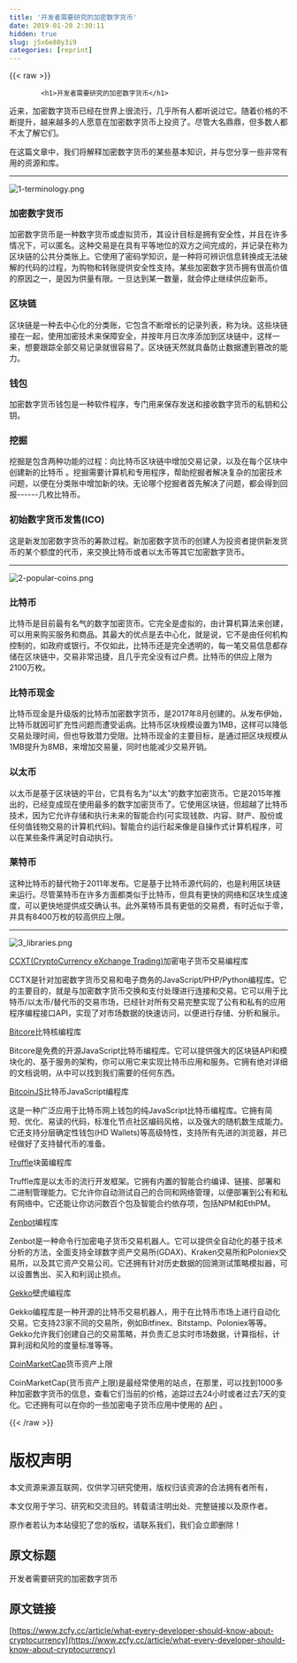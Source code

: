```yaml
---
title: '开发者需要研究的加密数字货币' 
date: 2019-01-20 2:30:11
hidden: true
slug: j5x6e80y3i9
categories: [reprint]
---
```


{{< raw >}}

            <h1>开发者需要研究的加密数字货币</h1>
<p>近来，加密数字货币已经在世界上很流行，几乎所有人都听说过它。随着价格的不断提升，越来越多的人愿意在加密数字货币上投资了。尽管大名鼎鼎，但多数人都不太了解它们。</p>
<p>在这篇文章中，我们将解释加密数字货币的某些基本知识，并与您分享一些非常有用的资源和库。</p>
<hr>
<p><img src="https://tutorialzine.com/media/2018/01/1-terminology.png" alt="1-terminology.png"></p>
<h3>加密数字货币</h3>
<p>加密数字货币是一种数字货币或虚拟货币，其设计目标是拥有安全性，并且在许多情况下，可以匿名。这种交易是在具有平等地位的双方之间完成的，并记录在称为区块链的公共分类账上。它使用了密码学知识，是一种将可辨识信息转换成无法破解的代码的过程，为购物和转账提供安全性支持。某些加密数字货币拥有很高价值的原因之一，是因为供量有限。一旦达到某一数量，就会停止继续供应新币。</p>
<h3>区块链</h3>
<p>区块链是一种去中心化的分类账，它包含不断增长的记录列表，称为块。这些块链接在一起，使用加密技术来保障安全，并按年月日次序添加到区块链中，这样一来，想要跟踪全部交易记录就很容易了。区块链天然就具备防止数据遭到篡改的能力。</p>
<h3>钱包</h3>
<p>加密数字货币钱包是一种软件程序，专门用来保存发送和接收数字货币的私钥和公钥。</p>
<h3>挖掘</h3>
<p>挖掘是包含两种功能的过程：向比特币区块链中增加交易记录，以及在每个区块中创建新的比特币 。挖掘需要计算机和专用程序，帮助挖掘者解决复杂的加密技术问题，以便在分类账中增加新的块。无论哪个挖掘者首先解决了问题，都会得到回报------几枚比特币。</p>
<h3>初始数字货币发售(ICO)</h3>
<p>这是新发加密数字货币的筹款过程。新加密数字货币的创建人为投资者提供新发货币的某个额度的代币，来交换比特币或者以太币等其它加密数字货币。</p>
<hr>
<p><img src="https://tutorialzine.com/media/2018/01/2-popular-coins.png" alt="2-popular-coins.png"></p>
<h3>比特币</h3>
<p>比特币是目前最有名气的数字加密货币。它完全是虚拟的，由计算机算法来创建，可以用来购买服务和商品。其最大的优点是去中心化，就是说，它不是由任何机构控制的，如政府或银行。不仅如此，比特币还是完全透明的，每一笔交易信息都存储在区块链中，交易非常迅捷，且几乎完全没有过户费。比特币的供应上限为2100万枚。</p>
<h3>比特币现金</h3>
<p>比特币现金是升级版的比特币加密数字货币，是2017年8月创建的。从发布伊始，比特币就因可扩充性问题而遭受诟病。比特币区块规模设置为1MB，这样可以降低交易处理时间，但也导致潜力受限。比特币现金的主要目标，是通过把区块规模从1MB提升为8MB，来增加交易量，同时也能减少交易开销。</p>
<h3>以太币</h3>
<p>以太币是基于区块链的平台，它具有名为“以太”的数字加密货币。它是2015年推出的，已经变成现在使用最多的数字加密货币了。它使用区块链，但超越了比特币技术，因为它允许存储和执行未来的智能合约(可实现钱款、内容、财产、股份或任何值钱物交易的计算机代码)。智能合约运行起来像是自操作式计算机程序，可以在某些条件满足时自动执行。</p>
<h3>莱特币</h3>
<p>这种比特币的替代物于2011年发布。它是基于比特币源代码的，也是利用区块链来运行。尽管莱特币在许多方面都类似于比特币，但具有更快的网络和区块生成速度，可以更快地提供成交确认书。此外莱特币具有更低的交易费，有时近似于零，并具有8400万枚的较高供应上限。</p>
<hr>
<p><img src="https://tutorialzine.com/media/2018/01/3_libraries.png" alt="3_libraries.png"></p>
<p><a href="https://github.com/ccxt/ccxt">CCXT(CryptoCurrency eXchange Trading)</a>加密电子货币交易编程库</p>
<p>CCTX是针对加密数字货币交易和电子商务的JavaScript/PHP/Python编程库。它的主要目的，就是与加密数字货币交换和支付处理进行连接和交易。它可以用于比特币/以太币/替代币的交易市场，已经针对所有交易完整实现了公有和私有的应用程序编程接口API，实现了对市场数据的快速访问，以便进行存储、分析和展示。</p>
<p><a href="https://github.com/bitpay/bitcore-lib">Bitcore</a>比特核编程库</p>
<p>Bitcore是免费的开源JavaScript比特币编程库。它可以提供强大的区块链API和模块化的、基于服务的架构，你可以用它来实现比特币应用和服务。它拥有绝对详细的文档说明，从中可以找到我们需要的任何东西。</p>
<p><a href="https://github.com/bitcoinjs/bitcoinjs-lib">BitcoinJS</a>比特币JavaScript编程库</p>
<p>这是一种广泛应用于比特币网上钱包的纯JavaScript比特币编程库。它拥有简短、优化、易读的代码，标准化节点社区编码风格，以及强大的随机数生成能力。它还支持分层确定性钱包(HD Wallets)等高级特性，支持所有先进的浏览器，并已经做好了支持替代币的准备。</p>
<p><a href="https://github.com/trufflesuite/truffle">Truffle</a>块菌编程库</p>
<p>Truffle库是以太币的流行开发框架。它拥有内置的智能合约编译、链接、部署和二进制管理能力。它允许你自动测试自己的合同和网络管理，以便部署到公有和私有网络中。它还能让你访问数百个包及智能合约依存项，包括NPM和EthPM。</p>
<p><a href="https://github.com/DeviaVir/zenbot">Zenbot</a>编程库</p>
<p>Zenbot是一种命令行加密电子货币交易机器人。它可以提供全自动化的基于技术分析的方法，全面支持全球数字资产交易所(GDAX)、Kraken交易所和Poloniex交易所，以及其它资产交易公司。它还拥有针对历史数据的回溯测试策略模拟器，可以设置售出、买入和利润止损点。</p>
<p><a href="https://github.com/askmike/gekko">Gekko</a>壁虎编程库</p>
<p>Gekko编程库是一种开源的比特币交易机器人，用于在比特币市场上进行自动化交易。它支持23家不同的交易所，例如Bitfinex、Bitstamp、Poloniex等等。Gekko允许我们创建自己的交易策略，并负责汇总实时市场数据，计算指标，计算利润和风险的度量标准等等。</p>
<p><a href="https://coinmarketcap.com">CoinMarketCap</a>货币资产上限</p>
<p>CoinMarketCap(货币资产上限)是最经常使用的站点，在那里，可以找到1000多种加密数字货币的信息，查看它们当前的价格，追踪过去24小时或者过去7天的变化。它还拥有可以在你的一些加密电子货币应用中使用的 <a href="https://coinmarketcap.com/api/">API</a> 。</p>

          
{{< /raw >}}

# 版权声明
本文资源来源互联网，仅供学习研究使用，版权归该资源的合法拥有者所有，

本文仅用于学习、研究和交流目的。转载请注明出处、完整链接以及原作者。

原作者若认为本站侵犯了您的版权，请联系我们，我们会立即删除！

## 原文标题
开发者需要研究的加密数字货币

## 原文链接
[https://www.zcfy.cc/article/what-every-developer-should-know-about-cryptocurrency](https://www.zcfy.cc/article/what-every-developer-should-know-about-cryptocurrency)

